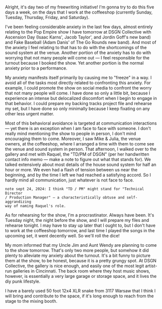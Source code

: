 Alright, it's day two of my freewriting initiative! I'm gonna try to do this
five days a week, on the days that I work at the coffeeshop (currently Sunday,
Tuesday, Thursday, Friday, and Saturday).

I've been feeling considerable anxiety in the last few days, almost entirely
relating to the Pop Empire show I have tomorrow at DSGN Collective with
Ascension Day (Isaac Karns', Jacob Taylor', and Jordin Goff's new band) and
Fake Baseball (Adam Danis' of The Go Rounds new band). And most of the anxiety
I feel relating to that has to do with the shortcomings of the sound system at
the venue. Another portion of the anxiety has to do with worrying that not many
people will come out — I feel responsible for the turnout because I booked the
show. Yet another portion is the normal anxiety prior to a performance.

My anxiety manifests itself primarily by causing me to "freeze" in a way. I
avoid all of the tasks most directly related to confronting this anxiety. For
example, I could promote the show on social media to confront the worry that
not many people will come. I have done so only a little bit, because I
experience an intense but delocalized discomfort when I begin to engage in that
behavior. I could prepare my backing tracks project file and rehearse my set,
but I have done so only minimally because I keep fixating on any other less
urgent matter.

Most of this behavioral avoidance is targeted at communication interactions —
yet there is an exception when I am face to face with someone. I don't really
mind mentioning the show to people in person, I don't mind encouraging them to
come. Moreover, I saw Mike & Julia, the venue owners, at the coffeeshop, where
I arranged a time with them to come see the venue and sound system in person.
That afternoon, I walked over to the gallery and met with Raquel, the "TD/PM of
DSGN" (per her handwritten contact info memo — make a note to figure out what
that stands for). We talked extensively about most details of the house sound
system for half an hour or more. We even had a flash of tension between us near
the beginning, and by the time I left we had reached a satisfying accord. So I
hardly mind all communication, just whatever is not face to face.

    note sept 24, 2024: I think "TD / PM" might stand for "Technical Director
    / Production Manager" — a characteristically obtuse and self-aggrandizing
    way of naming Raquel's role.

As for rehearsing for the show, I'm a procrastinator. Always have been. It's
Tuesday night, the night before the show, and I will prepare my files and
rehearse tonight. I may have to stay up later that I ought to, but I don't have
to work at the coffeeshop tomorrow, and last time I played the songs in the
upcoming set, it went decently well. So we'll roll the dice!

My mom informed that my Uncle Jim and Aunt Wendy are planning to come to the
show tomorrow. That's only two more people, but somehow it did plenty to
alleviate my anxiety about the turnout. It's a bit funny to picture them at the
show, to be honest, because it is a pretty grungy spot. At DSGN Collective, the
gallery is nice enough, and easily one of the most legit artist-run galleries
in Cincinnati. The back room where they host music shows, however, is
essentially a very large garage or storage space, and it lives the diy punk
lifestyle.

I have a barely used 50 foot 12x4 XLR snake from 3117 Warsaw that I think I
will bring and contribute to the space, if it's long enough to reach from the
stage to the mixing booth.
